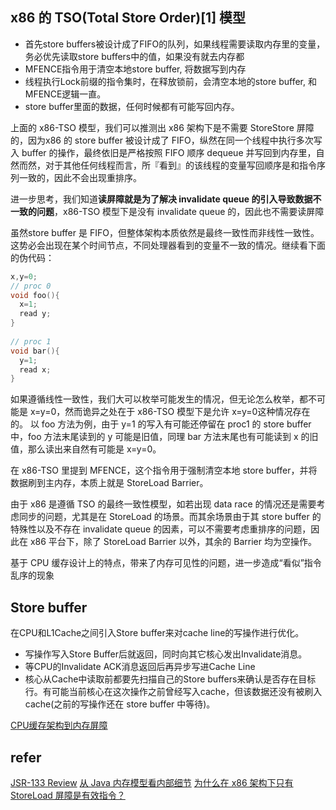 
##  x86 的 TSO(Total Store Order)[1] 模型
* 首先store buffers被设计成了FIFO的队列，如果线程需要读取内存里的变量，务必优先读取store buffers中的值，如果没有就去内存都
* MFENCE指令用于清空本地store buffer, 将数据写到内存
* 线程执行Lock前缀的指令集时，在释放锁前，会清空本地的store buffer, 和MFENCE逻辑一直。
* store buffer里面的数据，任何时候都有可能写回内存。

上面的 x86-TSO 模型，我们可以推测出 x86 架构下是不需要 StoreStore 屏障的，因为x86 的 store buffer 被设计成了 FIFO，纵然在同一个线程中执行多次写入 buffer 的操作，最终依旧是严格按照 FIFO 顺序 dequeue 并写回到内存里，自然而然，对于其他任何线程而言，所『看到』的该线程的变量写回顺序是和指令序列一致的，因此不会出现重排序。

进一步思考，我们知道**读屏障就是为了解决 invalidate queue 的引入导致数据不一致的问题**，x86-TSO 模型下是没有 invalidate queue 的，因此也不需要读屏障

虽然store buffer 是 FIFO，但整体架构本质依然是最终一致性而非线性一致性。这势必会出现在某个时间节点，不同处理器看到的变量不一致的情况。继续看下面的伪代码：

``` c
x,y=0;
// proc 0
void foo(){
  x=1;
  read y;
}
​
// proc 1
void bar(){
  y=1;
  read x;
}
```
如果遵循线性一致性，我们大可以枚举可能发生的情况，但无论怎么枚举，都不可能是 x=y=0，然而诡异之处在于 x86-TSO 模型下是允许 x=y=0这种情况存在的。
以 foo 方法为例，由于 y=1 的写入有可能还停留在 proc1 的 store buffer 中，foo 方法末尾读到的 y 可能是旧值，同理 bar 方法末尾也有可能读到 x 的旧值，那么读出来自然有可能是 x=y=0。

在 x86-TSO 里提到 MFENCE，这个指令用于强制清空本地 store buffer，并将数据刷到主内存，本质上就是 StoreLoad Barrier。

由于 x86 是遵循 TSO 的最终一致性模型，如若出现 data race 的情况还是需要考虑同步的问题，尤其是在 StoreLoad 的场景。而其余场景由于其 store buffer 的特殊性以及不存在 invalidate queue 的因素，可以不需要考虑重排序的问题，因此在 x86 平台下，除了 StoreLoad Barrier 以外，其余的 Barrier 均为空操作。

基于 CPU 缓存设计上的特点，带来了内存可见性的问题，进一步造成“看似”指令乱序的现象

## Store buffer
在CPU和L1Cache之间引入Store buffer来对cache line的写操作进行优化。
* 写操作写入Store Buffer后就返回，同时向其它核心发出Invalidate消息。
* 等CPU的Invalidate ACK消息返回后再异步写进Cache Line
* 核心从Cache中读取前都要先扫描自己的Store buffers来确认是否存在目标行。有可能当前核心在这次操作之前曾经写入cache，但该数据还没有被刷入cache(之前的写操作还在 store buffer 中等待)。

[CPU缓存架构到内存屏障](https://blog.chongsheng.art/post/golang/cpu-cache-memory-barrier/)


## refer
[JSR-133 Review](https://zhuanlan.zhihu.com/p/75509358)
[从 Java 内存模型看内部细节](https://zhuanlan.zhihu.com/p/71589870)
[为什么在 x86 架构下只有 StoreLoad 屏障是有效指令？](https://zhuanlan.zhihu.com/p/81555436)